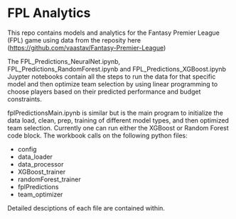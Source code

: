 # FPL Analytics
This repo contains models and analytics for the Fantasy Premier League (FPL) game using data from the reposity here (https://github.com/vaastav/Fantasy-Premier-League)

The FPL_Predictions_NeuralNet.ipynb, FPL_Predictions_RandomForest.ipynb and FPL_Predictions_XGBoost.ipynb Juypter notebooks contain all the steps to run the data for that specific model and then optimize team selection by using linear programming to choose players based on their predicted performance and budget constraints. 

fplPredictionsMain.ipynb is similar but is the main program to initialize the data load, clean, prep, training of different model types, and then optimized team selection. Currently one can run either the XGBoost or Random Forest code block. 
The workbook calls on the following python files:
  - config
  - data_loader
  - data_processor
  - XGBoost_trainer
  - randomForest_trainer
  - fplPredictions
  - team_optimizer

Detailed desciptions of each file are contained within. 
